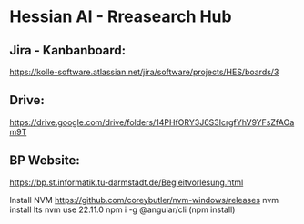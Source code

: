 # Hessian AI - Rreasearch Hub

## Jira - Kanbanboard:
https://kolle-software.atlassian.net/jira/software/projects/HES/boards/3

## Drive:
https://drive.google.com/drive/folders/14PHfORY3J6S3IcrgfYhV9YFsZfAOam9T

## BP Website:
https://bp.st.informatik.tu-darmstadt.de/Begleitvorlesung.html


Install NVM
https://github.com/coreybutler/nvm-windows/releases
nvm install lts
nvm use 22.11.0
npm i -g @angular/cli
(npm install)
